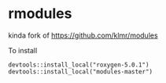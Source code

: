 # rmodules
kinda fork of https://github.com/klmr/modules

To install

```
devtools::install_local("roxygen-5.0.1")
devtools::install_local("modules-master")
```
